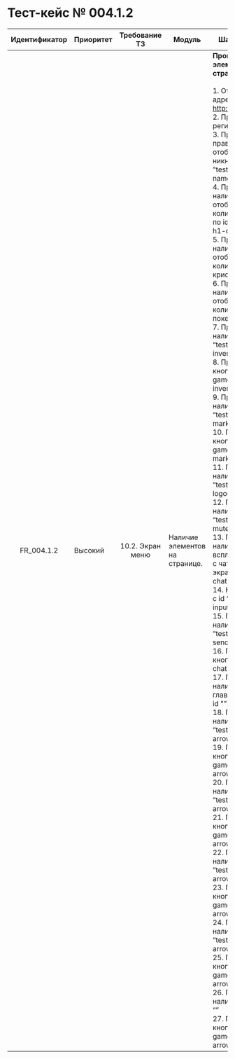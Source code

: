# Тест-кейс № 004.1.2

| Идентификатор | Приоритет | Требование ТЗ | Модуль | Шаги тест-кейса | Ожидаемый результат |
| :---: | ----- | :---: | ----- | ----- | ----- |
|   FR\_004.1.2 |   Высокий |   10.2. Экран меню    |  Наличие элементов на странице. |   **Проверка наличия элементов на странице меню** <br><br> 1\. Открыть сайт по адресу: [http://localhost:3000/](http://localhost:3000/) <br> 2\. Пройти регистрацию.<br> 3\. Проверить правильность отображения никнейма по id "test-game-h1-name". <br> 4\. Проверить наличие отображения количества монет по id "test-game-h1-coins". <br> 5\. Проверить наличие отображения количества кристаов стихий. <br> 6\. Проверить наличие отображения количества покемонов. <br> 7\. Проверить наличие кнопки с id  “test-game-button-inventory” <br> 8\. Проверить текст кнопки с id “test-game-button-inventory” <br> 9\. Проверить наличие кнопки с id  “test-game-button-market”  <br> 10\. Проверить текст кнопки с id “test-game-button-market” <br> 11\. Проверить наличие кнопки с id  “test-game-button-logout” <br> 12\. Проверить наличие кнопки с id  “test-game-button-mute”  <br> 13\. Проверить наличие всплывающего окна с чатом на главном экране по id "test-chat-div-chat".  <br> 14\. Нажать на ввод с id “test-chat-div-input”  <br> 15\. Проверить наличие кнопки с id  “test-chat-button-send”  <br> 16\. Проверить текст кнопки с id “test-chat-button-send” <br> 17\. Проверить наличие карты на главном экране по id "". <br> 18\. Проверить наличие кнопки с id  “test-game-button-arrowleft”  <br> 19\. Проверить текст кнопки с id “test-game-button-arrowleft” <br> 20\. Проверить наличие кнопки с id  “test-game-button-arrowup”  <br> 21\. Проверить текст кнопки с id “test-game-button-arrowup” <br> 22\. Проверить наличие кнопки с id  “test-game-button-arrowdown”  <br> 23\. Проверить текст кнопки с id “test-game-button-arrowdown” <br> 24\. Проверить наличие кнопки с id  “test-game-button-arrowright”  <br> 25\. Проверить текст кнопки с id “test-game-button-arrowright” <br> 26\. Проверить наличие кнопки с id  “”  <br> 27\. Проверить текст кнопки с id “test-game-button-arrowright” |   Все элементы присутствуют на странице, и сама страница соответствует макету.  <br><br> 8\. Значение равно “Инвентарь”. <br> 10\. Значение равно “Рынок”.<br> 16\. Значение равно “Отправить” <br> 17\. Карта занимает 90% экрана. <br> 19\. Значение равно “←” <br> 21\. Значение равно “↑” <br> 23\. Значение равно “↓” <br> 25\. Значение равно “→” <br> 27\. Значение равно “К себе” |
 